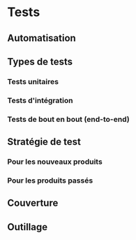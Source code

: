 # Tests

## Automatisation

## Types de tests

### Tests unitaires

### Tests d'intégration

### Tests de bout en bout (end-to-end)

## Stratégie de test

### Pour les nouveaux produits

### Pour les produits passés

## Couverture

## Outillage
